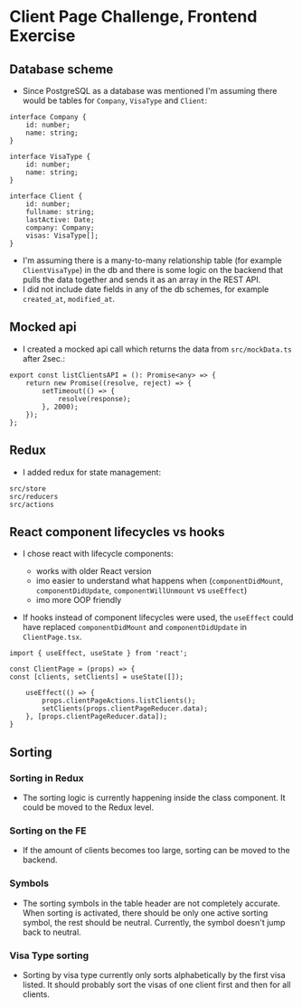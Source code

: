 # Client Page Challenge, Frontend Exercise

## Database scheme

* Since PostgreSQL as a database was mentioned I'm assuming there would be tables for `Company`, `VisaType` and `Client`:
```
interface Company {
    id: number;
    name: string;
}

interface VisaType {
    id: number;
    name: string;
}

interface Client {
    id: number;
    fullname: string;
    lastActive: Date;
    company: Company;
    visas: VisaType[];
}
```
* I'm assuming there is a many-to-many relationship table (for example `ClientVisaType`) in the db and there is some 
logic on the backend that pulls the data together and sends it as an array in the REST API.   
* I did not include date fields in any of the db schemes, for example `created_at`, `modified_at`. 

## Mocked api

* I created a mocked api call which returns the data from `src/mockData.ts` after 2sec.: 

```
export const listClientsAPI = (): Promise<any> => {
    return new Promise((resolve, reject) => {
        setTimeout(() => {
            resolve(response);
        }, 2000);
    });
};
```

## Redux 

* I added redux for state management:

```
src/store
src/reducers
src/actions
```

## React component lifecycles vs hooks

* I chose react with lifecycle components: 
  * works with older React version 
  * imo easier to understand what happens when (`componentDidMount`, `componentDidUpdate`, `componentWillUnmount` vs `useEffect`)
  * imo more OOP friendly

* If hooks instead of component lifecycles were used, the `useEffect` could have replaced `componentDidMount` and `componentDidUpdate` in `ClientPage.tsx`.

```
import { useEffect, useState } from 'react';

const ClientPage = (props) => {
const [clients, setClients] = useState([]);

    useEffect(() => {
        props.clientPageActions.listClients();
        setClients(props.clientPageReducer.data);
    }, [props.clientPageReducer.data]); 
}
```

## Sorting

### Sorting in Redux 
* The sorting logic is currently happening inside the class component. It could be moved to the Redux level. 

### Sorting on the FE 
* If the amount of clients becomes too large, sorting can be moved to the backend. 

### Symbols
* The sorting symbols in the table header are not completely accurate. When sorting is activated, there should be only one 
active sorting symbol, the rest should be neutral. Currently, the symbol doesn't jump back to neutral.  

### Visa Type sorting 
* Sorting by visa type currently only sorts alphabetically by the first visa listed. It should probably sort
the visas of one client first and then for all clients. 

